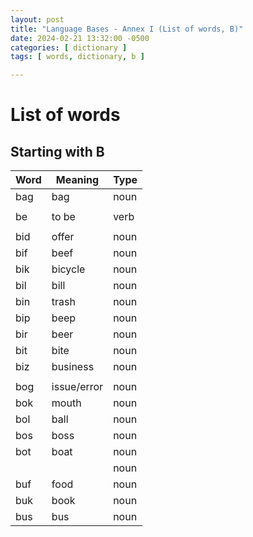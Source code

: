 ```yaml
---
layout: post
title: "Language Bases - Annex I (List of words, B)"
date: 2024-02-21 13:32:00 -0500
categories: [ dictionary ]
tags: [ words, dictionary, b ]

---
```


# List of words

## Starting with B

| Word | Meaning     | Type |
|------|-------------|------|
| bag  | bag         | noun |
|      |
| be   | to be       | verb |
|      |
| bid  | offer       | noun |
| bif  | beef        | noun |
| bik  | bicycle     | noun |
| bil  | bill        | noun |
| bin  | trash       | noun |
| bip  | beep        | noun |
| bir  | beer        | noun |
| bit  | bite        | noun |
| biz  | business    | noun |
|      |
| bog  | issue/error | noun |
| bok  | mouth       | noun |
| bol  | ball        | noun |
| bos  | boss        | noun |
| bot  | boat        | noun |
|      |             | noun |
| buf  | food        | noun |
| buk  | book        | noun |
| bus  | bus         | noun |
